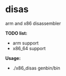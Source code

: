 # disas
arm and x86 disassembler

**TODO list:**
* arm support
* x86_64 support

**Usage:**
* ./x86_disas genbin/bin
